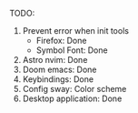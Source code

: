 TODO:
1. Prevent error when init tools
    * Firefox: Done
    * Symbol Font: Done
2. Astro nvim: Done
3. Doom emacs: Done
4. Keybindings: Done
5. Config sway: Color scheme
6. Desktop application: Done
